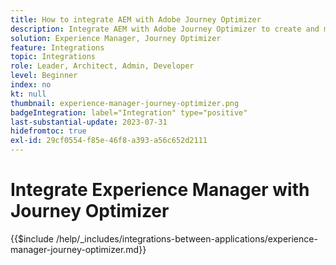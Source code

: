 ```yaml
---
title: How to integrate AEM with Adobe Journey Optimizer
description: Integrate AEM with Adobe Journey Optimizer to create and manage customer journeys.
solution: Experience Manager, Journey Optimizer
feature: Integrations
topic: Integrations
role: Leader, Architect, Admin, Developer
level: Beginner
index: no
kt: null
thumbnail: experience-manager-journey-optimizer.png
badgeIntegration: label="Integration" type="positive"
last-substantial-update: 2023-07-31
hidefromtoc: true
exl-id: 29cf0554-f85e-46f8-a393-a56c652d2111
---
```

# Integrate Experience Manager with Journey Optimizer

{{$include /help/_includes/integrations-between-applications/experience-manager-journey-optimizer.md}}
